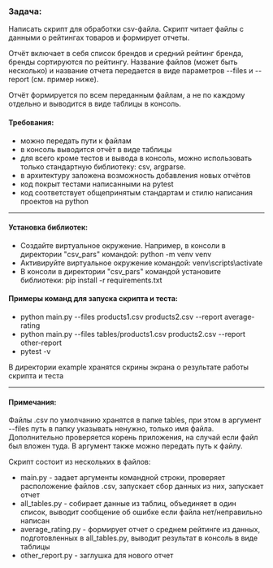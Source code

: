 <h3>Задача:</h3>
<p>Написать скрипт для обработки csv-файла. Скрипт читает файлы с данными о рейтингах товаров и формирует отчеты.</p>
<p>Отчёт включает в себя список брендов и средний рейтинг бренда, бренды сортируются по рейтингу. Название файлов (может быть несколько) и название отчета передается в виде параметров --files и --report (см. пример ниже).</p>
<p>Отчёт формируется по всем переданным файлам, а не по каждому отдельно и выводится в виде таблицы в консоль.</p>

<h4>Требования:</h4>
<ul>
        <li>можно передать пути к файлам</li>
        <li>в консоль выводится отчёт в виде таблицы</li>  
        <li>для всего кроме тестов и вывода в консоль, можно использовать только стандартную библиотеку: csv, argparse.</li>
        <li>в архитектуру заложена возможность добавления новых отчётов</li>
        <li>код покрыт тестами написанными на pytest</li>
        <li>код соответствует общепринятым стандартам и стилю написания проектов на python</li>

</ul>
<hr>

<h4>Установка библиотек:</h4>
<ul>
        <li>Создайте виртуальное окружение. Например, в консоли в директории "csv_pars" командой: python -m venv venv</li>
        <li>Активируйте виртуальное окружение командой: venv\scripts\activate</li>
        <li>В консоли в директории "csv_pars" командой установите библиотеки: pip install -r requirements.txt</li>
</ul>

<h4>Примеры команд для запуска скрипта и теста:</h4>
<ul>
        <li>python main.py --files products1.csv products2.csv --report average-rating</li>
        <li>python main.py --files tables/products1.csv products2.csv --report other-report </li>
        <li>pytest -v</li>
</ul>
<p>В директории example хранятся скрины экрана о результате работы скрипта и теста</p>
<hr>

<h4>Примечания:</h4>
<p>Файлы .csv по умолчанию хранятся в папке tables, при этом в аргумент --files путь в папку указывать ненужно, только имя файла. Дополнительно проверяется корень приложения, на случай если файл был вложен туда. В аргумент также можно передать путь к файлу.</p>
<p>Скрипт состоит из нескольких в файлов:</p>
<ul>
        <li>main.py - задает аргументы командной строки, проверяет расположение файлов .csv, запускает сбор данных из них, запускает отчет</li>
        <li>all_tables.py - собирает данные из таблиц, объединяет в один список, выводит сообщение об ошибке если файла нет/неправильно написан </li>
        <li>average_rating.py - формирует отчет о среднем рейтинге из данных, подготовленных в all_tables.py, выводит результат в консоль в виде таблицы</li>
        <li>other_report.py - заглушка для нового отчет</li>        
</ul>
